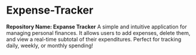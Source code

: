 # Expense-Tracker
**Repository Name: Expanse Tracker**   A simple and intuitive application for managing personal finances. It allows users to add expenses, delete them, and view a real-time subtotal of their expenditures. Perfect for tracking daily, weekly, or monthly spending!
